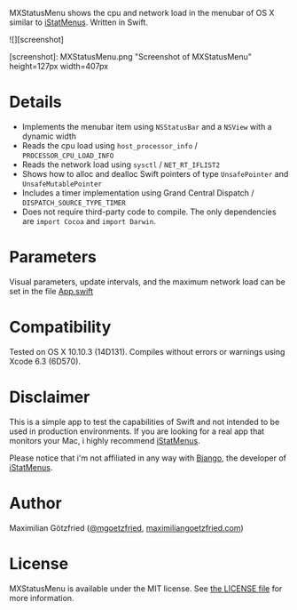 MXStatusMenu shows the cpu and network load in the menubar of OS X similar to [iStatMenus](http://bjango.com/mac/istatmenus/). Written in Swift.

![][screenshot]

[screenshot]: MXStatusMenu.png "Screenshot of MXStatusMenu" height=127px width=407px

# Details

* Implements the menubar item using `NSStatusBar` and a `NSView` with a dynamic width
* Reads the cpu load using `host_processor_info` / `PROCESSOR_CPU_LOAD_INFO`
* Reads the network load using `sysctl` / `NET_RT_IFLIST2`
* Shows how to alloc and dealloc Swift pointers of type `UnsafePointer` and `UnsafeMutablePointer`
* Includes a timer implementation using Grand Central Dispatch / `DISPATCH_SOURCE_TYPE_TIMER`
* Does not require third-party code to compile. The only dependencies are `import Cocoa` and `import Darwin`.

# Parameters

Visual parameters, update intervals, and the maximum network load can be set in the file [App.swift](./MXStatusMenu/App.swift)

# Compatibility

Tested on OS X 10.10.3 (14D131). Compiles without errors or warnings using Xcode 6.3 (6D570).

# Disclaimer

This is a simple app to test the capabilities of Swift and not intended to be used in production environments. If you are looking for a real app that monitors your Mac, i highly recommend [iStatMenus](http://bjango.com/mac/istatmenus/).

Please notice that i'm not affiliated in any way with [Bjango](http://bjango.com), the developer of [iStatMenus](http://bjango.com/mac/istatmenus/).

# Author

Maximilian Götzfried ([@mgoetzfried](https://twitter.com/mgoetzfried), [maximiliangoetzfried.com](http://www.maximiliangoetzfried.com))

# License

MXStatusMenu is available under the MIT license. See [the LICENSE file](./LICENSE.txt) for more information.
